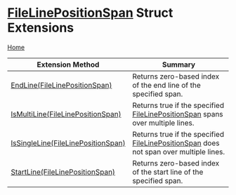 # [FileLinePositionSpan](https://docs.microsoft.com/en-us/dotnet/api/microsoft.codeanalysis.filelinepositionspan) Struct Extensions

[Home](../../../README.md)

| Extension Method | Summary |
| ---------------- | ------- |
| [EndLine(FileLinePositionSpan)](../../../Roslynator/FileLinePositionSpanExtensions/EndLine/README.md) | Returns zero\-based index of the end line of the specified span\. |
| [IsMultiLine(FileLinePositionSpan)](../../../Roslynator/FileLinePositionSpanExtensions/IsMultiLine/README.md) | Returns true if the specified [FileLinePositionSpan](https://docs.microsoft.com/en-us/dotnet/api/microsoft.codeanalysis.filelinepositionspan) spans over multiple lines\. |
| [IsSingleLine(FileLinePositionSpan)](../../../Roslynator/FileLinePositionSpanExtensions/IsSingleLine/README.md) | Returns true if the specified [FileLinePositionSpan](https://docs.microsoft.com/en-us/dotnet/api/microsoft.codeanalysis.filelinepositionspan) does not span over multiple lines\. |
| [StartLine(FileLinePositionSpan)](../../../Roslynator/FileLinePositionSpanExtensions/StartLine/README.md) | Returns zero\-based index of the start line of the specified span\. |

